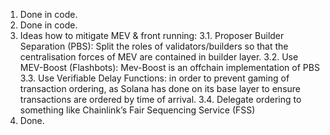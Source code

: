 1. Done in code.
2. Done in code.
3. Ideas how to mitigate MEV & front running:
	3.1. Proposer Builder Separation (PBS): Split the roles of validators/builders so that the centralisation forces of MEV are contained in builder layer.
	3.2. Use MEV-Boost (Flashbots): Mev-Boost is an offchain implementation of PBS
	3.3. Use Verifiable Delay Functions: in order to prevent gaming of transaction ordering, as Solana has done on its base layer to ensure transactions are ordered by time of arrival. 
	3.4. Delegate ordering to something like Chainlink’s Fair Sequencing Service (FSS)
4. Done.
